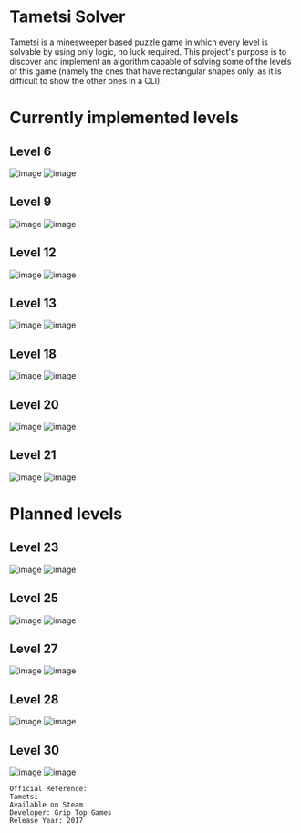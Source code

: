 # Tametsi Solver

Tametsi is a minesweeper based puzzle game in which every level is solvable by using only logic, no luck required.
This project's purpose is to discover and implement an algorithm capable of solving some of the levels of this game (namely the ones that have rectangular shapes only, as it is difficult to show the other ones in a CLI).

# Currently implemented levels

## Level 6
![image](./resources/level6_unsolved.png)
![image](./resources/level6_solved.png)

## Level 9
![image](./resources/level9_unsolved.png)
![image](./resources/level9_solved.png)

## Level 12
![image](./resources/level12_unsolved.png)
![image](./resources/level12_solved.png)

## Level 13
![image](./resources/level13_unsolved.png)
![image](./resources/level13_solved.png)

## Level 18
![image](./resources/level18_unsolved.png)
![image](./resources/level18_solved.png)

## Level 20
![image](./resources/level20_unsolved.png)
![image](./resources/level20_solved.png)

## Level 21
![image](./resources/level21_unsolved.png)
![image](./resources/level21_solved.png)

# Planned levels

## Level 23
![image](./resources/level23_unsolved.png)
![image](./resources/level23_solved.png)

## Level 25
![image](./resources/level25_unsolved.png)
![image](./resources/level25_solved.png)

## Level 27
![image](./resources/level27_unsolved.png)
![image](./resources/level27_solved.png)

## Level 28
![image](./resources/level28_unsolved.png)
![image](./resources/level28_solved.png)

## Level 30
![image](./resources/level30_unsolved.png)
![image](./resources/level30_solved.png)

    Official Reference:
    Tametsi
    Available on Steam
    Developer: Grip Top Games
    Release Year: 2017